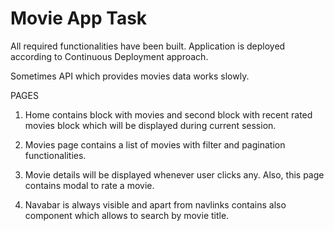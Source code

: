 # Movie App Task

All required functionalities have been built. Application is deployed according to Continuous Deployment approach.

Sometimes API which provides movies data works slowly.

PAGES

1. Home contains block with movies and second block with recent rated movies block which will be displayed during current session.

2. Movies page contains a list of movies with filter and pagination functionalities.

3. Movie details will be displayed whenever user clicks any. Also, this page contains modal to rate a movie.

4. Navabar is always visible and apart from navlinks contains also component which allows to search by movie title.
